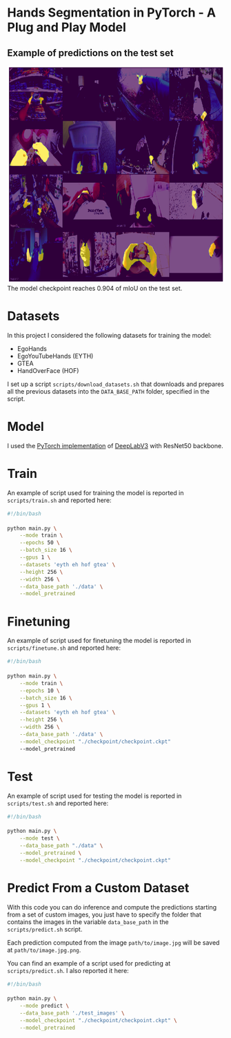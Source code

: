 # Hands Segmentation in PyTorch - A Plug and Play Model

## Example of predictions on the test set
![alt text](test_preds.png "Title")
The model checkpoint reaches 0.904 of mIoU on the test set.

# Datasets
In this project I considered the following datasets for training the model:
- EgoHands
- EgoYouTubeHands (EYTH) 
- GTEA
- HandOverFace (HOF)

I set up a script `scripts/download_datasets.sh` that downloads and prepares all the previous datasets into the `DATA_BASE_PATH` folder, specified in the script.


# Model
I used the [PyTorch implementation](https://pytorch.org/vision/stable/models.html#semantic-segmentation) of  [DeepLabV3](https://arxiv.org/abs/1706.05587) with ResNet50 backbone.

# Train
An example of script used for training the model is reported in `scripts/train.sh` and reported here:

```bash
#!/bin/bash

python main.py \
    --mode train \
    --epochs 50 \
    --batch_size 16 \
    --gpus 1 \
    --datasets 'eyth eh hof gtea' \
    --height 256 \
    --width 256 \
    --data_base_path './data' \
    --model_pretrained
```

# Finetuning
An example of script used for finetuning the model is reported in `scripts/finetune.sh` and reported here:

```bash
#!/bin/bash

python main.py \
    --mode train \
    --epochs 10 \
    --batch_size 16 \
    --gpus 1 \
    --datasets 'eyth eh hof gtea' \
    --height 256 \
    --width 256 \
    --data_base_path './data' \
    --model_checkpoint "./checkpoint/checkpoint.ckpt"
    --model_pretrained
```

# Test
An example of script used for testing the model is reported in `scripts/test.sh` and reported here:

```bash
#!/bin/bash

python main.py \
    --mode test \
    --data_base_path "./data" \
    --model_pretrained \
    --model_checkpoint "./checkpoint/checkpoint.ckpt"
```

# Predict From a Custom Dataset
With this code you can do inference and compute the predictions starting from a set of custom images, you just have to specify the folder that contains the images in the variable `data_base_path` in the `scripts/predict.sh` script.

Each prediction computed from the image `path/to/image.jpg` will be saved at `path/to/image.jpg.png`. 

You can find an example of a script used for predicting at `scripts/predict.sh`. I also reported it here: 

```bash
#!/bin/bash

python main.py \
    --mode predict \
    --data_base_path './test_images' \
    --model_checkpoint "./checkpoint/checkpoint.ckpt" \
    --model_pretrained
```
